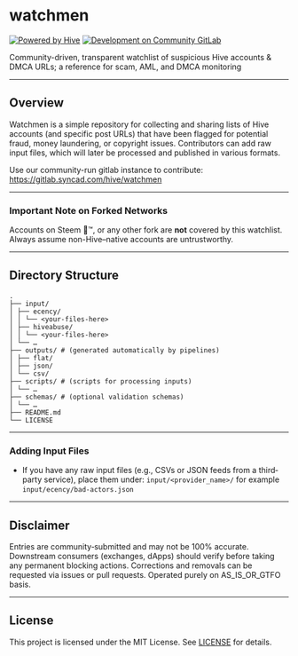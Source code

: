 # watchmen

[![Powered by Hive](https://img.shields.io/badge/Powered%20by-Hive-green?logo=hive_blockchain&logoColor=e31337)](https://hive.io)
[![Development on Community GitLab](https://img.shields.io/badge/Development%20on-Community%20GitLab-orange)](https://gitlab.syncad.com/hive/watchmen)

Community-driven, transparent watchlist of suspicious Hive accounts & DMCA URLs; a reference for scam, AML, and DMCA monitoring

---

## Overview

Watchmen is a simple repository for collecting and sharing lists of Hive accounts (and specific post URLs) that have been flagged for potential fraud, money laundering, or copyright issues. Contributors can add raw input files, which will later be processed and published in various formats.

Use our community-run gitlab instance to contribute: https://gitlab.syncad.com/hive/watchmen

---

### Important Note on Forked Networks

Accounts on Steem 💩™, or any other fork are **not** covered by this watchlist. Always assume non-Hive–native accounts are untrustworthy.

---

## Directory Structure

```
.
├── input/
│ ├── ecency/
│ │ └── <your‐files‐here>
│ ├── hiveabuse/
│ │ └── <your‐files‐here>
│ └── …
├── outputs/ # (generated automatically by pipelines)
│ ├── flat/
│ ├── json/
│ └── csv/
├── scripts/ # (scripts for processing inputs)
│ └── …
├── schemas/ # (optional validation schemas)
│ └── …
├── README.md
└── LICENSE
```

---

### Adding Input Files

- If you have any raw input files (e.g., CSVs or JSON feeds from a third‐party service), place them under:
`input/<provider_name>/`
for example `input/ecency/bad-actors.json`

---

## Disclaimer

Entries are community‐submitted and may not be 100% accurate. Downstream consumers (exchanges, dApps) should verify before taking any permanent blocking actions. Corrections and removals can be requested via issues or pull requests.
Operated purely on AS_IS_OR_GTFO basis.

---

## License

This project is licensed under the MIT License. See [LICENSE](LICENSE) for details.